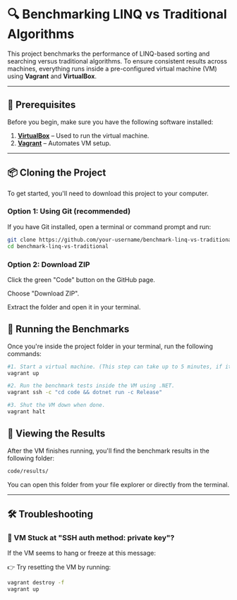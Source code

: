 # 🔍 Benchmarking LINQ vs Traditional Algorithms

This project benchmarks the performance of LINQ-based sorting and searching versus traditional algorithms. To ensure consistent results across machines, everything runs inside a pre-configured virtual machine (VM) using **Vagrant** and **VirtualBox**.

---

## 🧰 Prerequisites

Before you begin, make sure you have the following software installed:

1. **[VirtualBox](https://www.virtualbox.org/wiki/Downloads)** – Used to run the virtual machine.
2. **[Vagrant](https://developer.hashicorp.com/vagrant/downloads)** – Automates VM setup.

---

## 📦 Cloning the Project

To get started, you'll need to download this project to your computer.

### Option 1: Using Git (recommended)

If you have Git installed, open a terminal or command prompt and run:

```bash
git clone https://github.com/your-username/benchmark-linq-vs-traditional.git
cd benchmark-linq-vs-traditional
```

### Option 2: Download ZIP

Click the green "Code" button on the GitHub page.

Choose "Download ZIP".

Extract the folder and open it in your terminal.

## 🚀 Running the Benchmarks

Once you're inside the project folder in your terminal, run the following commands:

```bash
#1. Start a virtual machine. (This step can take up to 5 minutes, if it's stuck, refere to troubleshooting)
vagrant up

#2. Run the benchmark tests inside the VM using .NET.
vagrant ssh -c "cd code && dotnet run -c Release"

#3. Shut the VM down when done.
vagrant halt
```
## 📁 Viewing the Results

After the VM finishes running, you'll find the benchmark results in the following folder:
```bash
code/results/
```
You can open this folder from your file explorer or directly from the terminal.

---

## 🛠 Troubleshooting

### 🔐 VM Stuck at "SSH auth method: private key"?

If the VM seems to hang or freeze at this message:

👉 Try resetting the VM by running:

```bash
vagrant destroy -f
vagrant up

